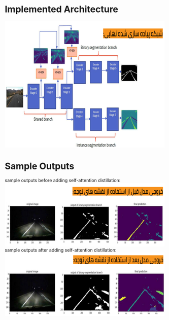 # Implemented Architecture
<img src="https://github.com/taravatp/roadLane_InstanceSegmentation/blob/main/pics/architecture.png" width="1000" height="400">

# Sample Outputs
sample outputs before adding self-attention distillation:
<img src="https://github.com/taravatp/roadLane_InstanceSegmentation/blob/main/pics/before_SAD.png" width="1000" height="200">
sample outputs after adding self-attention distillation:
<img src="https://github.com/taravatp/roadLane_InstanceSegmentation/blob/main/pics/after_SAD.png" width="1000" height="200">
